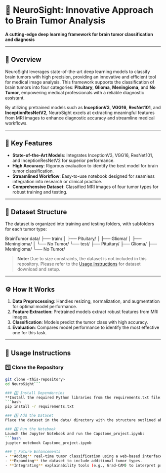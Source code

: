 # 🧠 NeuroSight: Innovative Approach to Brain Tumor Analysis
**A cutting-edge deep learning framework for brain tumor classification and diagnosis**

---

## 🚀 Overview
NeuroSight leverages state-of-the-art deep learning models to classify brain tumors with high precision, providing an innovative and efficient tool for medical image analysis. This framework supports the classification of brain tumors into four categories: **Pituitary**, **Glioma**, **Meningioma**, and **No Tumor**, empowering medical professionals with a reliable diagnostic assistant.

By utilizing pretrained models such as **InceptionV3**, **VGG16**, **ResNet101**, and **InceptionResNetV2**, NeuroSight excels at extracting meaningful features from MRI images to enhance diagnostic accuracy and streamline medical workflows.

---

## 🎯 Key Features
- **State-of-the-Art Models**: Integrates InceptionV3, VGG16, ResNet101, and InceptionResNetV2 for superior performance.
- **High Accuracy**: Rigorous evaluation to identify the best model for brain tumor classification.
- **Streamlined Workflow**: Easy-to-use notebook designed for seamless integration into research or clinical practice.
- **Comprehensive Dataset**: Classified MRI images of four tumor types for robust training and testing.

---

## 🧬 Dataset Structure
The dataset is organized into training and testing folders, with subfolders for each tumor type:

BrainTumor data/
  ├── train/
  │   ├── Pituitary/
  │   ├── Glioma/
  │   ├── Meningioma/
  │   └── No Tumor/
  └── test/
      ├── Pituitary/
      ├── Glioma/
      ├── Meningioma/
      └── No Tumor/



> **Note:** Due to size constraints, the dataset is not included in this repository. Please refer to the [Usage Instructions](#usage-instructions) for dataset download and setup.

---

## ⚙️ How It Works
1. **Data Preprocessing**: Handles resizing, normalization, and augmentation for optimal model performance.
2. **Feature Extraction**: Pretrained models extract robust features from MRI images.
3. **Classification**: Models predict the tumor class with high accuracy.
4. **Evaluation**: Compares model performance to identify the most effective one for this task.

---

## 📖 Usage Instructions

### 1️⃣ Clone the Repository
```bash
git clone <this-repository>
cd NeuroSight```

### 2️⃣ Install Dependencies
**Install the required Python libraries from the requirements.txt file:**
```bash
pip install -r requirements.txt

### 3️⃣ Add the Dataset
Place the dataset in the data/ directory with the structure outlined above.

### 4️⃣ Run the Notebook
Launch the Jupyter Notebook and run the Capstone_project.ipynb:
```bash
jupyter notebook Capstone_project.ipynb

### 🌟 Future Enhancements
- **Adding** real-time tumor classification using a web-based interface.
- **Expanding** the dataset to include additional tumor types.
- **Integrating** explainability tools (e.g., Grad-CAM) to interpret predictions.


